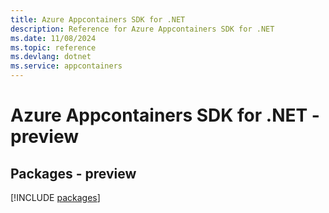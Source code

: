 ```yaml
---
title: Azure Appcontainers SDK for .NET
description: Reference for Azure Appcontainers SDK for .NET
ms.date: 11/08/2024
ms.topic: reference
ms.devlang: dotnet
ms.service: appcontainers
---
```

# Azure Appcontainers SDK for .NET - preview
## Packages - preview
[!INCLUDE [packages](appcontainers-index.md)]